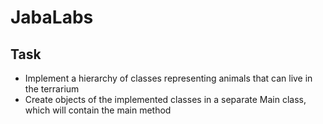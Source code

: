 # JabaLabs
## Task
- Implement a hierarchy of classes representing animals that can live in the terrarium
- Create objects of the implemented classes in a separate Main class, which will contain the main method
